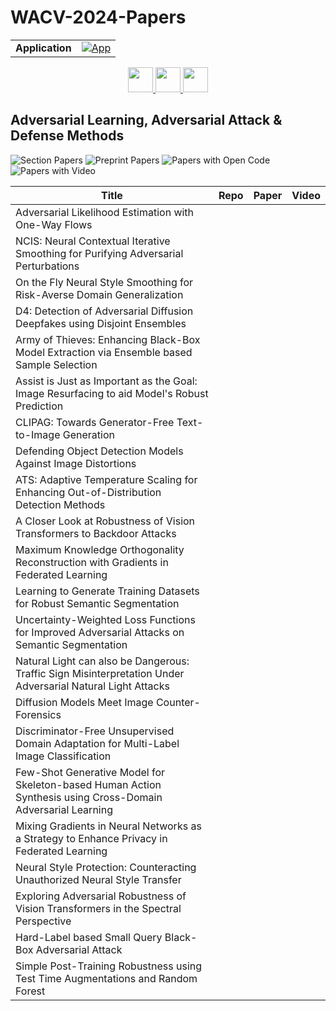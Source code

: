 # WACV-2024-Papers

<table>
    <tr>
        <td><strong>Application</strong></td>
        <td>
            <a href="https://huggingface.co/spaces/DmitryRyumin/NewEraAI-Papers" style="float:left;">
                <img src="https://img.shields.io/badge/🤗-NewEraAI--Papers-FFD21F.svg" alt="App" />
            </a>
        </td>
    </tr>
</table>

<div align="center">
    <a href="https://github.com/DmitryRyumin/WACV-2024-Papers/blob/main/sections/3d_cv.md">
        <img src="https://cdn.jsdelivr.net/gh/DmitryRyumin/NewEraAI-Papers@main/images/left.svg" width="40" alt="" />
    </a>
    <a href="https://github.com/DmitryRyumin/WACV-2024-Papers/">
        <img src="https://cdn.jsdelivr.net/gh/DmitryRyumin/NewEraAI-Papers@main/images/home.svg" width="40" alt="" />
    </a>
    <a href="https://github.com/DmitryRyumin/WACV-2024-Papers/blob/main/sections/biometrics_face_gesture_body_pose.md">
        <img src="https://cdn.jsdelivr.net/gh/DmitryRyumin/NewEraAI-Papers@main/images/right.svg" width="40" alt="" />
    </a>
</div>

## Adversarial Learning, Adversarial Attack & Defense Methods

![Section Papers](https://img.shields.io/badge/Section%20Papers-soon-42BA16) ![Preprint Papers](https://img.shields.io/badge/Preprint%20Papers-soon-b31b1b) ![Papers with Open Code](https://img.shields.io/badge/Papers%20with%20Open%20Code-soon-1D7FBF) ![Papers with Video](https://img.shields.io/badge/Papers%20with%20Video-soon-FF0000)

| **Title** | **Repo** | **Paper** | **Video** |
|-----------|:--------:|:---------:|:---------:|
| Adversarial Likelihood Estimation with One-Way Flows |  |  |  |
| NCIS: Neural Contextual Iterative Smoothing for Purifying Adversarial Perturbations |  |  |  |
| On the Fly Neural Style Smoothing for Risk-Averse Domain Generalization |  |  |  |
| D4: Detection of Adversarial Diffusion Deepfakes using Disjoint Ensembles |  |  |  |
| Army of Thieves: Enhancing Black-Box Model Extraction via Ensemble based Sample Selection |  |  |  |
| Assist is Just as Important as the Goal: Image Resurfacing to aid Model's Robust Prediction |  |  |  |
| CLIPAG: Towards Generator-Free Text-to-Image Generation |  |  |  |
| Defending Object Detection Models Against Image Distortions |  |  |  |
| ATS: Adaptive Temperature Scaling for Enhancing Out-of-Distribution Detection Methods |  |  |  |
| A Closer Look at Robustness of Vision Transformers to Backdoor Attacks |  |  |  |
| Maximum Knowledge Orthogonality Reconstruction with Gradients in Federated Learning |  |  |  |
| Learning to Generate Training Datasets for Robust Semantic Segmentation |  |  |  |
| Uncertainty-Weighted Loss Functions for Improved Adversarial Attacks on Semantic Segmentation |  |  |  |
| Natural Light can also be Dangerous: Traffic Sign Misinterpretation Under Adversarial Natural Light Attacks |  |  |  |
| Diffusion Models Meet Image Counter-Forensics |  |  |  |
| Discriminator-Free Unsupervised Domain Adaptation for Multi-Label Image Classification |  |  |  |
| Few-Shot Generative Model for Skeleton-based Human Action Synthesis using Cross-Domain Adversarial Learning |  |  |  |
| Mixing Gradients in Neural Networks as a Strategy to Enhance Privacy in Federated Learning |  |  |  |
| Neural Style Protection: Counteracting Unauthorized Neural Style Transfer |  |  |  |
| Exploring Adversarial Robustness of Vision Transformers in the Spectral Perspective |  |  |  |
| Hard-Label based Small Query Black-Box Adversarial Attack |  |  |  |
| Simple Post-Training Robustness using Test Time Augmentations and Random Forest |  |  |  |
